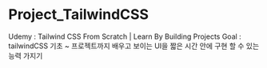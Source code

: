 # Project_TailwindCSS

Udemy : Tailwind CSS From Scratch | Learn By Building Projects
Goal : tailwindCSS 기초 ~ 프로젝트까지 배우고 보이는 UI을 짧은 시간 안에 구현 할 수 있는 능력 가지기
